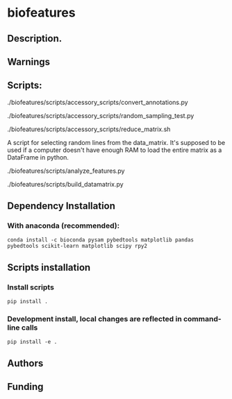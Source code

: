 # biofeatures

## Description.


## Warnings


## Scripts:


./biofeatures/scripts/accessory_scripts/convert_annotations.py

./biofeatures/scripts/accessory_scripts/random_sampling_test.py

./biofeatures/scripts/accessory_scripts/reduce_matrix.sh

A script for selecting random lines from the data_matrix.
It's supposed to be used if a computer doesn't have enough RAM
to load the entire matrix as a DataFrame in python.

./biofeatures/scripts/analyze_features.py

./biofeatures/scripts/build_datamatrix.py


## Dependency Installation

### With anaconda (recommended):

    conda install -c bioconda pysam pybedtools matplotlib pandas pybedtools scikit-learn matplotlib scipy rpy2

## Scripts installation

### Install scripts
    pip install .

### Development install, local changes are reflected in command-line calls

    pip install -e .


## Authors


## Funding


